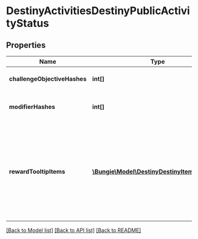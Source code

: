 # DestinyActivitiesDestinyPublicActivityStatus

## Properties
Name | Type | Description | Notes
------------ | ------------- | ------------- | -------------
**challengeObjectiveHashes** | **int[]** | Active Challenges for the activity, if any - represented as hashes for DestinyObjectiveDefinitions. | [optional] 
**modifierHashes** | **int[]** | The active modifiers on this activity, if any - represented as hashes for DestinyActivityModifierDefinitions. | [optional] 
**rewardTooltipItems** | [**\Bungie\Model\DestinyDestinyItemQuantity[]**](DestinyDestinyItemQuantity.md) | If the activity itself provides any specific \&quot;mock\&quot; rewards, this will be the items and their quantity.  Why \&quot;mock\&quot;, you ask? Because these are the rewards as they are represented in the tooltip of the Activity.  These are often pointers to fake items that look good in a tooltip, but represent an abstract concept of what you will get for a reward rather than the specific items you may obtain. | [optional] 

[[Back to Model list]](../README.md#documentation-for-models) [[Back to API list]](../README.md#documentation-for-api-endpoints) [[Back to README]](../README.md)


